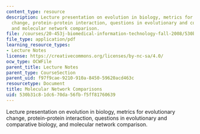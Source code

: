 ```yaml
---
content_type: resource
description: Lecture presentation on evolution in biology, metrics for evolutionary
  change, protein-protein interaction, questions in evolutionary and comparative biology,
  and molecular network comparison.
file: /courses/20-453j-biomedical-information-technology-fall-2008/530b31c81dc670da56fbf5ff81760639_1104_molec_nw.pdf
file_type: application/pdf
learning_resource_types:
- Lecture Notes
license: https://creativecommons.org/licenses/by-nc-sa/4.0/
ocw_type: OCWFile
parent_title: Lecture Notes
parent_type: CourseSection
parent_uid: f97f9cae-9210-910a-8450-59620acd463c
resourcetype: Document
title: Molecular Network Comparisons
uid: 530b31c8-1dc6-70da-56fb-f5ff81760639
---
```

Lecture presentation on evolution in biology, metrics for evolutionary change, protein-protein interaction, questions in evolutionary and comparative biology, and molecular network comparison.